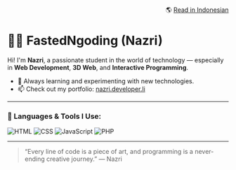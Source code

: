 <p align="right">
  🌎 <a href="README.en.md">Read in Indonesian</a>
</p>

# 👨‍💻 FastedNgoding (Nazri)

Hi! I'm **Nazri**, a passionate student in the world of technology — especially in **Web Development**, **3D Web**, and **Interactive Programming**.

- 🌱 Always learning and experimenting with new technologies.
- 📫 Check out my portfolio: [nazri.developer.li](https://nazri.developer.li)

---

### 🚀 Languages & Tools I Use:

![HTML](https://img.shields.io/badge/HTML5-E34F26?style=flat&logo=html5&logoColor=white)
![CSS](https://img.shields.io/badge/CSS3-1572B6?style=flat&logo=css3&logoColor=white)
![JavaScript](https://img.shields.io/badge/JavaScript-F7DF1E?style=flat&logo=javascript&logoColor=black)
![PHP](https://img.shields.io/badge/PHP-777BB4?style=flat&logo=php&logoColor=white)

---

> “Every line of code is a piece of art, and programming is a never-ending creative journey.” — Nazri
